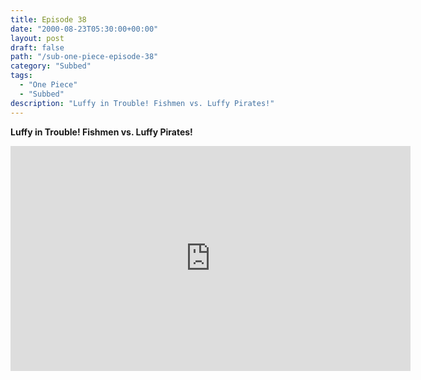 ```yaml
---
title: Episode 38
date: "2000-08-23T05:30:00+00:00"
layout: post
draft: false
path: "/sub-one-piece-episode-38"
category: "Subbed"
tags:
  - "One Piece"
  - "Subbed"
description: "Luffy in Trouble! Fishmen vs. Luffy Pirates!"
---
```


**Luffy in Trouble! Fishmen vs. Luffy Pirates!**

<iframe width="640" height="360" src="https://www.fembed.com/v/40vx-y36yv8" frameborder="0" marginwidth=0 marginheight=0 scrolling=no allowfullscreen></iframe>

